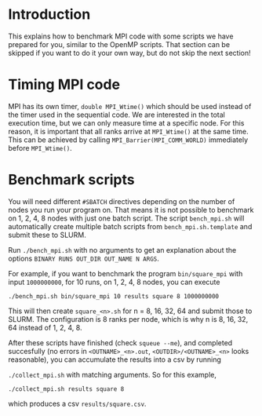 # Introduction

This explains how to benchmark MPI code with some scripts we have prepared for 
you, similar to the OpenMP scripts.
That section can be skipped if you want to do it your own way, but do not skip
the next section!

# Timing MPI code

MPI has its own timer, `double MPI_Wtime()` which should be used instead
of the timer used in the sequential code. We are interested in the total
execution time, but we can only measure time at a specific node. For this
reason, it is important that all ranks arrive at `MPI_Wtime()` at the same time.
This can be achieved by calling `MPI_Barrier(MPI_COMM_WORLD)` immediately before
`MPI_Wtime()`.

# Benchmark scripts

You will need different `#SBATCH` directives depending on the number of nodes
you run your program on. That means it is not possible to benchmark on
1, 2, 4, 8 nodes with just one batch script. The script `bench_mpi.sh` will
automatically create multiple batch scripts from `bench_mpi.sh.template` and
submit these to SLURM. 

Run `./bench_mpi.sh` with no arguments to get an explanation about the options
`BINARY RUNS OUT_DIR OUT_NAME N ARGS`.

For example, if you want to benchmark the program
`bin/square_mpi` with input `1000000000`, for 10 runs, on 1, 2, 4, 8 nodes,
you can execute 

```
./bench_mpi.sh bin/square_mpi 10 results square 8 1000000000
```

This will then create `square_<n>.sh` for n = 8, 16, 32, 64 and submit those
to SLURM. The configuration is 8 ranks per node, which is why n is 8, 16, 32, 64
instead of 1, 2, 4, 8.

After these scripts have finished (check `squeue --me`), and completed 
succesfully (no errors in `<OUTNAME>_<n>.out`, `<OUTDIR>/<OUTNAME>_<n>` looks
reasonable), you can accumulate the results into a csv by running

`./collect_mpi.sh` with matching arguments. So for this example,

```
./collect_mpi.sh results square 8
```

which produces a csv `results/square.csv`.

